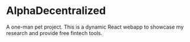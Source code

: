 # AlphaDecentralized
A one-man pet project. This is a dynamic React webapp to showcase my research and provide free fintech tools.
